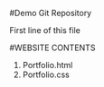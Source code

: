 #Demo Git Repository 

First line of this file


#WEBSITE CONTENTS

1. Portfolio.html
2. Portfolio.css
